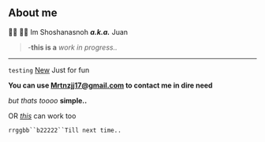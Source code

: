 ## About me 
👋🏻 🫵🏻 Im Shoshanasnoh ***a.k.a.*** Juan

>-**this is a** *work in progress..*
---
`testing` [New](https/duckduckgo.com"thingsout") Just for fun

**You can use <Mrtnzjj17@gmail.com> to contact me in dire need**

_but thats toooo_ **simple..** 

OR [*this*][1] can work too 

[1]:<https/Google.com/> 
`rrggbb``b22222``Till next time..`
